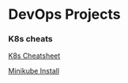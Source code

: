 # DevOps Projects


### K8s cheats

[K8s Cheatsheet](kubernetes/cheatsheet.md)

[Minikube Install](kubernetes/minikube.md)

